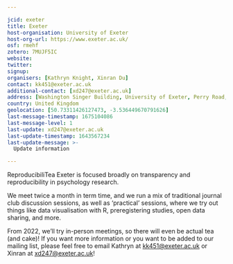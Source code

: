 ```yaml
---

jcid: exeter
title: Exeter
host-organisation: University of Exeter
host-org-url: https://www.exeter.ac.uk/
osf: rmehf
zotero: 7MUJF5IC
website: 
twitter: 
signup: 
organisers: [Kathryn Knight, Xinran Du]
contact: kk451@exeter.ac.uk
additional-contact: [xd247@exeter.ac.uk]
address: [Washington Singer Building, University of Exeter, Perry Road, Exeter EX4 4QG]
country: United Kingdom
geolocation: [50.73311426127473, -3.536449670791626]
last-message-timestamp: 1675104086
last-message-level: 1
last-update: xd247@exeter.ac.uk
last-update-timestamp: 1643567234
last-update-message: >-
  Update information

---
```


ReproducibiliTea Exeter is focused broadly on transparency and reproducibility in psychology research. 

We meet twice a month in term time, and we run a mix of traditional journal club discussion sessions, as well as ‘practical’ sessions, where we try out things like data visualisation with R, preregistering studies, open data sharing, and more. 

From 2022, we’ll try in-person meetings, so there will even be actual tea (and cake)!
If you want more information or you want to be added to our mailing list, please feel free to email Kathryn at kk451@exeter.ac.uk or Xinran at xd247@exeter.ac.uk!
